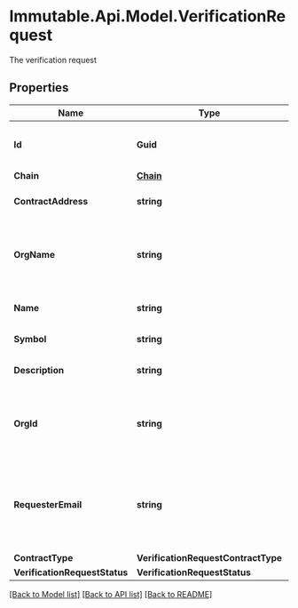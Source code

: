 # Immutable.Api.Model.VerificationRequest
The verification request

## Properties

Name | Type | Description | Notes
------------ | ------------- | ------------- | -------------
**Id** | **Guid** | The id of the verification request | 
**Chain** | [**Chain**](Chain.md) |  | 
**ContractAddress** | **string** | The contract address | 
**OrgName** | **string** | The name of the organisation associated with this contract | 
**Name** | **string** | The name of the collection | 
**Symbol** | **string** | The symbol of contract | 
**Description** | **string** | The description of collection | 
**OrgId** | **string** | The id of the organisation associated with this contract | 
**RequesterEmail** | **string** | The email address of the user who requested the contract to be verified | 
**ContractType** | **VerificationRequestContractType** |  | 
**VerificationRequestStatus** | **VerificationRequestStatus** |  | 

[[Back to Model list]](../README.md#documentation-for-models) [[Back to API list]](../README.md#documentation-for-api-endpoints) [[Back to README]](../README.md)

